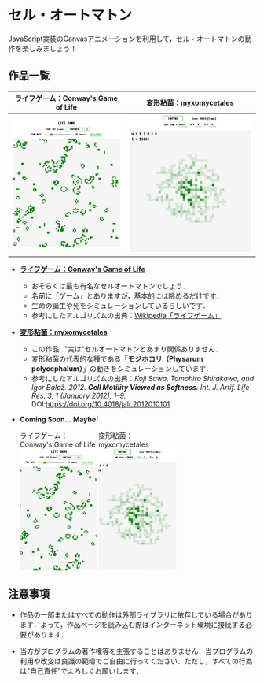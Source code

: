 # セル・オートマトン

JavaScript実装のCanvasアニメーションを利用して，セル・オートマトンの動作を楽しみましょう！

## 作品一覧

| ライフゲーム：Conway's Game of Life |     変形粘菌：myxomycetales     |
| :---------------------------------: | :-----------------------------: |
|       ![](img/LIFE-GAME.png)        | ![](img/myxomycetales%2BCA.png) |

- [**ライフゲーム：Conway's Game of Life**](https://sotaro-ac.github.io/cellular_automata/lifegame/app.html)
  - おそらくは最も有名なセルオートマトンでしょう．
  - 名前に「ゲーム」とありますが，基本的には眺めるだけです．
  - 生命の誕生や死をシミュレーションしているらしいです．
  - 参考にしたアルゴリズムの出典：[Wikipedia「ライフゲーム」](https://ja.wikipedia.org/wiki/%E3%83%A9%E3%82%A4%E3%83%95%E3%82%B2%E3%83%BC%E3%83%A0)

- [**変形粘菌：myxomycetales** ](https://sotaro-ac.github.io/cellular_automata/myxomycetales/app.html)
  - この作品..."実は"セルオートマトンとあまり関係ありません． 
  - 変形粘菌の代表的な種である「**モジホコリ（Physarum polycephalum）**」の動きをシミュレーションしています．
  - 参考にしたアルゴリズムの出典：*Koji Sawa, Tomohiro Shirakawa, and Igor Balaž. 2012. **Cell Motility Viewed as Softness.** Int. J. Artif. Life Res. 3, 1 (January 2012), 1–9.* DOI:https://doi.org/10.4018/jalr.2012010101

- **Coming Soon... Maybe!**

<ul id="img-container">
<li><figcaption>ライフゲーム：Conway's Game of Life</figcaption><div><img src="img/LIFE-GAME.png"></div></li>
<li><figcaption>変形粘菌：myxomycetales</figcaption><div><img src="img/myxomycetales+CA.png"></div></li>
</ul>

## 注意事項
  - 作品の一部またはすべての動作は外部ライブラリに依存している場合があります．よって，作品ページを読み込む際はインターネット環境に接続する必要があります．
  
  - 当方がプログラムの著作権等を主張することはありません．当プログラムの利用や改変は良識の範疇でご自由に行ってください．ただし，すべての行為は"自己責任"でよろしくお願いします．

<style> #img-container { display : flex; flex-wrap : wrap; /* justify-content: space-around; */ } #img-container > li { list-style: none; width : 33%; margin-right: .3%; } #img-container > li > div { display: flex; justify-content: center; width: 100%; } #img-container > li img { object-fit: cover; width: 100%; height: 250px; } #img-container > li > p { font-weight: 600; text-align: center; margin: .5em } </style>